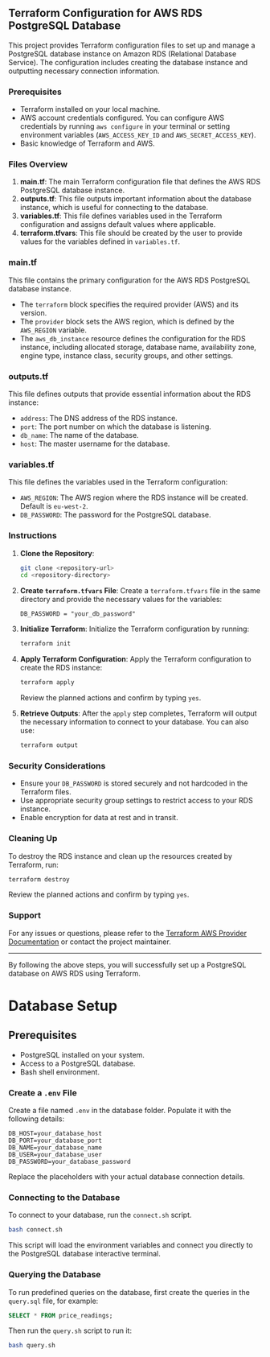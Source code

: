 ## Terraform Configuration for AWS RDS PostgreSQL Database

This project provides Terraform configuration files to set up and manage a PostgreSQL database instance on Amazon RDS (Relational Database Service). The configuration includes creating the database instance and outputting necessary connection information.

### Prerequisites

- Terraform installed on your local machine.
- AWS account credentials configured. You can configure AWS credentials by running `aws configure` in your terminal or setting environment variables (`AWS_ACCESS_KEY_ID` and `AWS_SECRET_ACCESS_KEY`).
- Basic knowledge of Terraform and AWS.

### Files Overview

1. **main.tf**: The main Terraform configuration file that defines the AWS RDS PostgreSQL database instance.
2. **outputs.tf**: This file outputs important information about the database instance, which is useful for connecting to the database.
3. **variables.tf**: This file defines variables used in the Terraform configuration and assigns default values where applicable.
4. **terraform.tfvars**: This file should be created by the user to provide values for the variables defined in `variables.tf`.

### main.tf

This file contains the primary configuration for the AWS RDS PostgreSQL database instance.

- The `terraform` block specifies the required provider (AWS) and its version.
- The `provider` block sets the AWS region, which is defined by the `AWS_REGION` variable.
- The `aws_db_instance` resource defines the configuration for the RDS instance, including allocated storage, database name, availability zone, engine type, instance class, security groups, and other settings.

### outputs.tf

This file defines outputs that provide essential information about the RDS instance:

- `address`: The DNS address of the RDS instance.
- `port`: The port number on which the database is listening.
- `db_name`: The name of the database.
- `host`: The master username for the database.

### variables.tf

This file defines the variables used in the Terraform configuration:

- `AWS_REGION`: The AWS region where the RDS instance will be created. Default is `eu-west-2`.
- `DB_PASSWORD`: The password for the PostgreSQL database.

### Instructions

1. **Clone the Repository**:
   ```sh
   git clone <repository-url>
   cd <repository-directory>
   ```

2. **Create `terraform.tfvars` File**:
   Create a `terraform.tfvars` file in the same directory and provide the necessary values for the variables:
   ```hcl
   DB_PASSWORD = "your_db_password"
   ```

3. **Initialize Terraform**:
   Initialize the Terraform configuration by running:
   ```sh
   terraform init
   ```

4. **Apply Terraform Configuration**:
   Apply the Terraform configuration to create the RDS instance:
   ```sh
   terraform apply
   ```

   Review the planned actions and confirm by typing `yes`.

5. **Retrieve Outputs**:
   After the `apply` step completes, Terraform will output the necessary information to connect to your database. You can also use:
   ```sh
   terraform output
   ```

### Security Considerations

- Ensure your `DB_PASSWORD` is stored securely and not hardcoded in the Terraform files.
- Use appropriate security group settings to restrict access to your RDS instance.
- Enable encryption for data at rest and in transit.

### Cleaning Up

To destroy the RDS instance and clean up the resources created by Terraform, run:
```sh
terraform destroy
```
Review the planned actions and confirm by typing `yes`.

### Support

For any issues or questions, please refer to the [Terraform AWS Provider Documentation](https://registry.terraform.io/providers/hashicorp/aws/latest/docs) or contact the project maintainer.

---

By following the above steps, you will successfully set up a PostgreSQL database on AWS RDS using Terraform.

# Database Setup

## Prerequisites

- PostgreSQL installed on your system.
- Access to a PostgreSQL database.
- Bash shell environment.


### Create a `.env` File

Create a file named `.env` in the database folder. 
Populate it with the following details:

```env
DB_HOST=your_database_host
DB_PORT=your_database_port
DB_NAME=your_database_name
DB_USER=your_database_user
DB_PASSWORD=your_database_password
```

Replace the placeholders with your actual database connection details.


### Connecting to the Database

To connect to your database, run the `connect.sh` script.

```bash
bash connect.sh
```

This script will load the environment variables and connect you directly to the PostgreSQL database interactive terminal.

### Querying the Database

To run predefined queries on the database, first create the queries in the `query.sql` file, for example: 
```sql
SELECT * FROM price_readings;
```
Then run the `query.sh` script to run it:

```bash
bash query.sh
```

